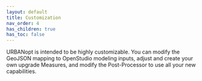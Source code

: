 ```yaml
---
layout: default
title: Customization
nav_order: 4
has_children: true
has_toc: false
---
```


URBANopt is intended to be highly customizable. You can modify the GeoJSON mapping to OpenStudio modeling inputs, adjust and create your own upgrade Measures, and modify the Post-Processor to use all your new capabilities.
